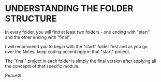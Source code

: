 # UNDERSTANDING THE FOLDER STRUCTURE

In every folder, you will find at least two folders - one ending with "start" and the other ending with "final".

I will recommend you to begin with the "start" folder first and as you go over the Notes, keep coding accordingly in that "start" project.

The "final" project in each folder is simply the final version after applying all the concepts of that specific module.

Peace☮️
